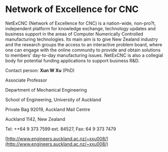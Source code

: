# Network of Excellence for CNC

NetExCNC (Network of Excellence for CNC) is a nation-wide, non-pro?t, independent platform for knowledge exchange, technology updates and business support in the areas of Computer Numerically Controlled manufacturing technologies. Its main aim is to give New Zealand industry and the research groups the access to an interactive problem board, where one can engage with the online community to provide and obtain solutions to members’ day-to-day manufacturing issues. NetExCNC is also a collegial body for potential funding applications to support business R&D.

Contact person: **Xun W Xu** (PhD)

Associate Professor

Department of Mechanical Engineering

School of Engineering, University of Auckland

Private Bag 92019, Auckland Mail Centre

Auckland 1142, New Zealand

Tel: ++64 9 373 7599 ext. 84527, Fax: 64 9 373 7479

[http://www.engineers.auckland.ac.nz/~xxu008/](http://www.engineers.auckland.ac.nz/~xxu008/)

